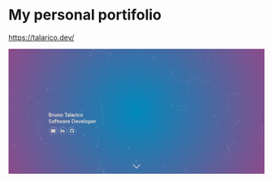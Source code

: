 # My personal portifolio

https://talarico.dev/

<img src="https://raw.githubusercontent.com/Talaric0/portifolio/master/images/preview.png" alt="Preview" />
